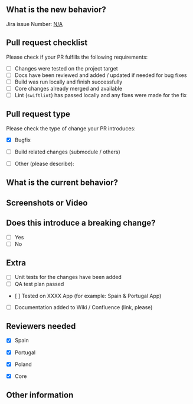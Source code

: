 ## What is the new behavior?
<!-- Please describe the behavior or changes that are being added by this PR, or link to a relevant issue.-->

Jira issue Number: [N/A](https://)


## Pull request checklist

Please check if your PR fulfills the following requirements:
- [ ] Changes were tested on the project target
- [ ] Docs have been reviewed and added / updated if needed for bug fixes
- [ ] Build was run locally and finish successfully
- [ ] Core changes already merged and available
- [ ] Lint (`swiftlint`) has passed locally and any fixes were made for the fix

## Pull request type

Please check the type of change your PR introduces:
- [x] Bugfix
- [ ] Build related changes (submodule / others)
- [ ] Other (please describe): 


## What is the current behavior?
<!-- Please describe the current behavior that you are modifying, or link to a relevant issue. -->


## Screenshots or Video

<!-- Depending on if the MR is related with a change in the UI or not, we should add one or more screenshots (or video) that shows the implementation. -->

## Does this introduce a breaking change?

<!-- If this introduces a breaking change, please describe the impact and how to fix it. -->

- [ ] Yes
- [ ] No

## Extra 

- [ ] Unit tests for the changes have been added
- [ ] QA test plan passed
- [ ] Tested on XXXX App (for example: Spain & Portugal App)
- [ ] Documentation added to Wiki / Confluence (link, please)

## Reviewers needed

<!-- Please uncheck the project that not apply to review this change -->

- [x] Spain
- [x] Portugal
- [x] Poland
- [x] Core


## Other information

<!-- Any other information that is important to this PR such as screenshots of how the component looks before and after the change. -->
